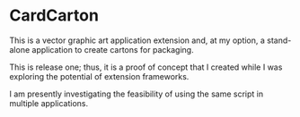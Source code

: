 # CardCarton

This is a vector graphic art application extension and, at my option, a stand-alone application to create cartons for packaging.

This is release one; thus, it is a proof of concept that I created while I was exploring the potential of extension frameworks.

I am presently investigating the feasibility of using the same script in multiple applications.
